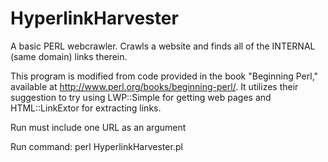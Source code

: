 HyperlinkHarvester
==================

A basic PERL webcrawler.
Crawls a website and finds all of the INTERNAL (same domain) links therein.

This program is modified from code provided in the book "Beginning Perl," available at http://www.perl.org/books/beginning-perl/.
It utilizes their suggestion to try using LWP::Simple for getting web pages and HTML::LinkExtor for extracting links.

Run must include one URL as an argument

Run command:
perl HyperlinkHarvester.pl <URL>
